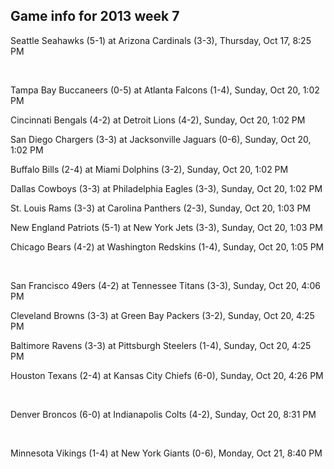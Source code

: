 ## Game info for 2013 week 7
Seattle Seahawks (5-1) at Arizona Cardinals (3-3), Thursday, Oct 17, 8:25 PM


<br/>

Tampa Bay Buccaneers (0-5) at Atlanta Falcons (1-4), Sunday, Oct 20, 1:02 PM

Cincinnati Bengals (4-2) at Detroit Lions (4-2), Sunday, Oct 20, 1:02 PM

San Diego Chargers (3-3) at Jacksonville Jaguars (0-6), Sunday, Oct 20, 1:02 PM

Buffalo Bills (2-4) at Miami Dolphins (3-2), Sunday, Oct 20, 1:02 PM

Dallas Cowboys (3-3) at Philadelphia Eagles (3-3), Sunday, Oct 20, 1:02 PM

St. Louis Rams (3-3) at Carolina Panthers (2-3), Sunday, Oct 20, 1:03 PM

New England Patriots (5-1) at New York Jets (3-3), Sunday, Oct 20, 1:03 PM

Chicago Bears (4-2) at Washington Redskins (1-4), Sunday, Oct 20, 1:05 PM


<br/>

San Francisco 49ers (4-2) at Tennessee Titans (3-3), Sunday, Oct 20, 4:06 PM

Cleveland Browns (3-3) at Green Bay Packers (3-2), Sunday, Oct 20, 4:25 PM

Baltimore Ravens (3-3) at Pittsburgh Steelers (1-4), Sunday, Oct 20, 4:25 PM

Houston Texans (2-4) at Kansas City Chiefs (6-0), Sunday, Oct 20, 4:26 PM


<br/>

Denver Broncos (6-0) at Indianapolis Colts (4-2), Sunday, Oct 20, 8:31 PM


<br/>

Minnesota Vikings (1-4) at New York Giants (0-6), Monday, Oct 21, 8:40 PM

